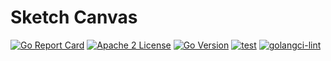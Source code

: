 Sketch Canvas
=============

[![Go Report Card](https://goreportcard.com/badge/github.com/hexbee-net/sketch-canvas)](https://goreportcard.com/report/github.com/hexbee-net/sketch-canvas)
[![Apache 2 License](https://img.shields.io/github/license/hexbee-net/sketch-canvas.svg?style=flat)](https://github.com/hexbee-net/sketch-canvas/blob/main/LICENSE)
[![Go Version](https://img.shields.io/badge/go-v1.17+-green.svg?style=flat)](https://github.com/hexbee-net/sketch-canvas-dispatch)
[![test](https://github.com/hexbee-net/sketch-canvas/actions/workflows/test.yml/badge.svg)](https://github.com/hexbee-net/sketch-canvas/actions/workflows/test.yml)
[![golangci-lint](https://github.com/hexbee-net/sketch-canvas/actions/workflows/lint.yml/badge.svg)](https://github.com/hexbee-net/sketch-canvas/actions/workflows/lint.yml)
